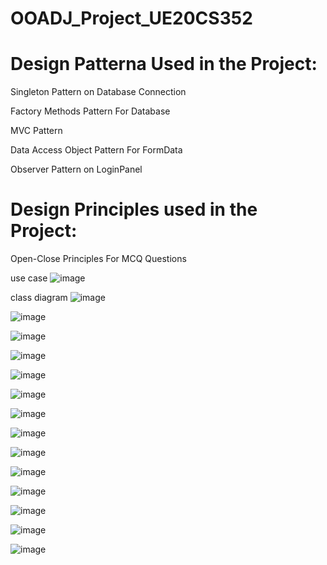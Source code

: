 ﻿# OOADJ_Project_UE20CS352

# Design Patterna Used in the Project:

Singleton Pattern on Database Connection

Factory Methods Pattern For Database

MVC Pattern

Data Access Object Pattern For FormData

Observer Pattern on LoginPanel



# Design Principles used in the Project:

Open-Close Principles For MCQ Questions







use case
![image](https://user-images.githubusercontent.com/51742316/234727461-cd169b04-6ded-405c-9b2b-42319ba421cf.png)

class diagram
![image](https://user-images.githubusercontent.com/51742316/234727514-8ad33d7a-a276-4a17-bf39-e396a5a15825.png)



![image](https://user-images.githubusercontent.com/51742316/234725615-f1144a8b-2e7f-4649-8c4a-88789b039bd3.png)

![image](https://user-images.githubusercontent.com/51742316/234725654-acba429f-daeb-4306-97ee-fb250707fd7d.png)

![image](https://user-images.githubusercontent.com/51742316/234725726-e370bf78-3da6-4551-badf-ccb279a86525.png)

![image](https://user-images.githubusercontent.com/51742316/234725762-236e84a2-aa4b-403b-a4ab-b27180fa45ed.png)

![image](https://user-images.githubusercontent.com/51742316/234725802-1eff3d56-30e4-4d56-babb-85b980249b42.png)

![image](https://user-images.githubusercontent.com/51742316/234725842-a632d16a-e896-4ebe-ba7d-ebd5a619c98a.png)

![image](https://user-images.githubusercontent.com/51742316/234725929-c33d0ba0-fefe-4937-a2c3-60870a32b759.png)

![image](https://user-images.githubusercontent.com/51742316/234726005-7331376d-f481-477d-9de3-78cde3fab09a.png)

![image](https://user-images.githubusercontent.com/51742316/234726046-97105b3f-27de-4921-8eaa-4f1d6851329a.png)

![image](https://user-images.githubusercontent.com/51742316/234726082-3d030a4e-0017-4ce1-8050-8bbe836f5706.png)

![image](https://user-images.githubusercontent.com/51742316/234726118-5c7d2ce7-4b70-4c77-8fa3-3718beeef238.png)

![image](https://user-images.githubusercontent.com/51742316/234726211-321da713-5f43-4026-97ad-5afe9717d8b2.png)

![image](https://user-images.githubusercontent.com/51742316/234726999-4ad7be88-bc98-4daf-85e4-1c73e30d025f.png)
